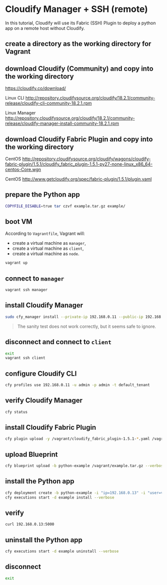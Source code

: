 # Cloudify Manager + SSH (remote)

In this tutorial, Cloudify will use its Fabric (SSH) Plugin to deploy a python app on a remote host without Cloudify.

## create a directory as the working directory for Vagrant

## download Cloudify (Community) and copy into the working directory

https://cloudify.co/download/

Linux CLI http://repository.cloudifysource.org/cloudify/18.2.1/community-release/cloudify-cli-community-18.2.1.rpm

Linux Manager http://repository.cloudifysource.org/cloudify/18.2.1/community-release/cloudify-manager-install-community-18.2.1.rpm

## download Cloudify Fabric Plugin and copy into the working directory

CentOS http://repository.cloudifysource.org/cloudify/wagons/cloudify-fabric-plugin/1.5.1/cloudify_fabric_plugin-1.5.1-py27-none-linux_x86_64-centos-Core.wgn

CentOS http://www.getcloudify.org/spec/fabric-plugin/1.5.1/plugin.yaml

## prepare the Python app

``` bash
COPYFILE_DISABLE=true tar czvf example.tar.gz example/
```

## boot VM

According to `Vagrantfile`, Vagrant will:

* create a virtual machine as `manager`,
* create a virtual machine as `client`,
* create a virtual machine as `node`.

``` bash
vagrant up
```

## connect to `manager`

``` bash
vagrant ssh manager
```

## install Cloudify Manager

``` bash
sudo cfy_manager install --private-ip 192.168.0.11 --public-ip 192.168.0.11 --admin-password "admin" --verbose
```

> The sanity test does not work correctly, but it seems safe to ignore.

## disconnect and connect to `client`

``` bash
exit
vagrant ssh client
```

## configure Cloudify CLI

``` bash
cfy profiles use 192.168.0.11 -u admin -p admin -t default_tenant
```

## verify Cloudify Manager

``` bash
cfy status
```

## install Cloudify Fabric Plugin

``` bash
cfy plugin upload -y /vagrant/cloudify_fabric_plugin-1.5.1-*.yaml /vagrant/cloudify_fabric_plugin-*.wgn --verbose
```

## upload Blueprint

``` bash
cfy blueprint upload -b python-example /vagrant/example.tar.gz --verbose
```

## install the Python app

``` bash
cfy deployment create -b python-example -i "ip=192.168.0.13" -i "user=vagrant" -i "password=vagrant" example --verbose
cfy executions start -d example install --verbose
```

## verify

``` bash
curl 192.168.0.13:5000
```

## uninstall the Python app

``` bash
cfy executions start -d example uninstall --verbose
```

## disconnect

``` bash
exit
```
